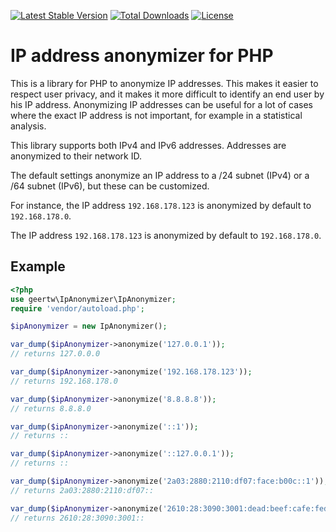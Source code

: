 [![Latest Stable Version](https://img.shields.io/packagist/v/geertw/ip-anonymizer.svg)](https://packagist.org/packages/interexperts/balancecalculator)
[![Total Downloads](https://img.shields.io/packagist/dt/geertw/ip-anonymizer.svg)](https://packagist.org/packages/interexperts/balancecalculator)
[![License](https://img.shields.io/packagist/l/geertw/ip-anonymizer.svg)](https://packagist.org/packages/interexperts/balancecalculator)

# IP address anonymizer for PHP

This is a library for PHP to anonymize IP addresses. This makes it easier to respect user privacy, and it makes it more
difficult to identify an end user by his IP address. Anonymizing IP addresses can be useful for a lot of cases where the
exact IP address is not important, for example in a statistical analysis.

This library supports both IPv4 and IPv6 addresses. Addresses are anonymized to their network ID.

The default settings anonymize an IP address to a /24 subnet (IPv4) or a /64 subnet (IPv6), but these can be customized.

For instance, the IP address `192.168.178.123` is anonymized by default to `192.168.178.0`.

The IP address `192.168.178.123` is anonymized by default to `192.168.178.0`.

## Example

```php
<?php
use geertw\IpAnonymizer\IpAnonymizer;
require 'vendor/autoload.php';

$ipAnonymizer = new IpAnonymizer();

var_dump($ipAnonymizer->anonymize('127.0.0.1'));
// returns 127.0.0.0

var_dump($ipAnonymizer->anonymize('192.168.178.123'));
// returns 192.168.178.0

var_dump($ipAnonymizer->anonymize('8.8.8.8'));
// returns 8.8.8.0

var_dump($ipAnonymizer->anonymize('::1'));
// returns ::

var_dump($ipAnonymizer->anonymize('::127.0.0.1'));
// returns ::

var_dump($ipAnonymizer->anonymize('2a03:2880:2110:df07:face:b00c::1'));
// returns 2a03:2880:2110:df07::

var_dump($ipAnonymizer->anonymize('2610:28:3090:3001:dead:beef:cafe:fed3'));
// returns 2610:28:3090:3001::
```